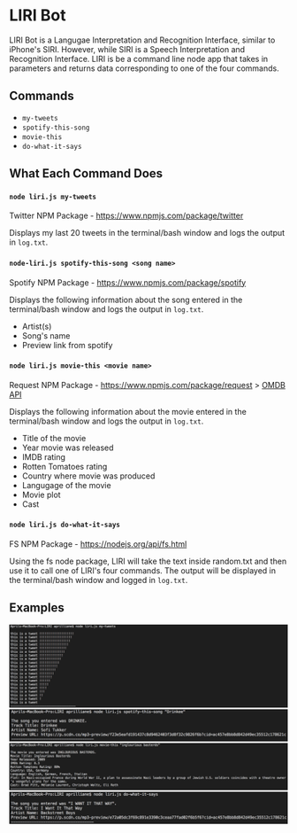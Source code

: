 # LIRI Bot

LIRI Bot is a Langugae Interpretation and Recognition Interface, similar to iPhone's SIRI. However, while SIRI is a Speech Interpretation and Recognition Interface. LIRI is be a command line node app that takes in parameters and returns data corresponding to one of the four commands.


## Commands

* `my-tweets`
* `spotify-this-song`
* `movie-this`
* `do-what-it-says`

## What Each Command Does

#### `node liri.js my-tweets`

Twitter NPM Package - https://www.npmjs.com/package/twitter

Displays my last 20 tweets in the terminal/bash window and logs the output in `log.txt`.


#### `node-liri.js spotify-this-song <song name>`

Spotify NPM Package - https://www.npmjs.com/package/spotify

Displays the following information about the song entered in the terminal/bash window and logs the output in `log.txt`.

  * Artist(s)
  * Song's name
  * Preview link from spotify

#### `node liri.js movie-this <movie name>`

Request NPM Package - https://www.npmjs.com/package/request > [OMDB API](http://www.omdbapi.com)

Displays the following information about the movie entered in the terminal/bash window and logs the output in `log.txt`.

  * Title of the movie
  * Year movie was released
  * IMDB rating 
  * Rotten Tomatoes rating
  * Country where movie was produced
  * Langugage of the movie
  * Movie plot
  * Cast

#### `node liri.js do-what-it-says`

FS NPM Package - https://nodejs.org/api/fs.html

Using the fs node package, LIRI will take the text inside random.txt and then use it to call one of LIRI's four commands. The output will be displayed in the terminal/bash window and logged in `log.txt`.

## Examples
![Alt text](images/tweets.jpg 'Tweets')
![Alt text](images/spotify.jpg 'Spotify')
![Alt text](images/movie.jpg 'Movie')
![Alt text](images/read.jpg 'Read')

